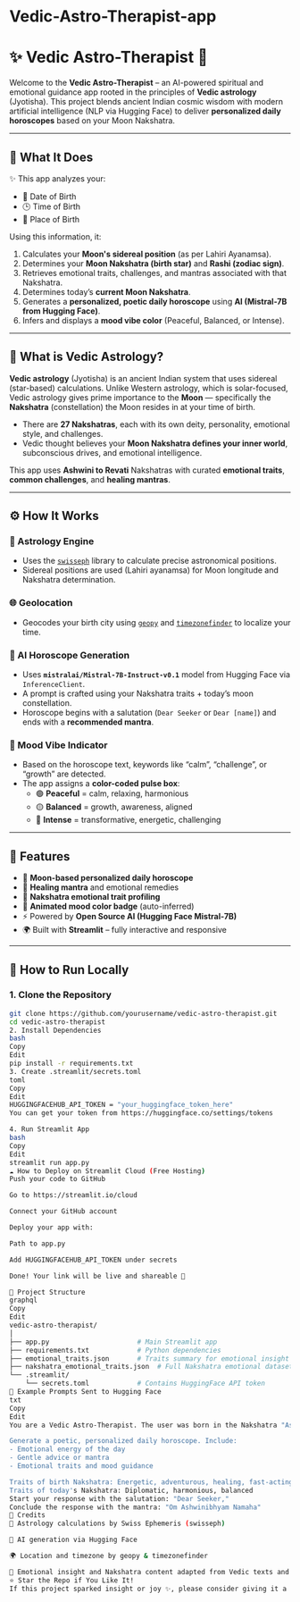 # Vedic-Astro-Therapist-app
# ✨ Vedic Astro-Therapist 🌙

Welcome to the **Vedic Astro-Therapist** – an AI-powered spiritual and emotional guidance app rooted in the principles of **Vedic astrology** (Jyotisha). This project blends ancient Indian cosmic wisdom with modern artificial intelligence (NLP via Hugging Face) to deliver **personalized daily horoscopes** based on your Moon Nakshatra.

---

## 🧠 What It Does

✨ This app analyzes your:
- 📅 Date of Birth
- 🕒 Time of Birth
- 📍 Place of Birth

Using this information, it:
1. Calculates your **Moon's sidereal position** (as per Lahiri Ayanamsa).
2. Determines your **Moon Nakshatra (birth star)** and **Rashi (zodiac sign)**.
3. Retrieves emotional traits, challenges, and mantras associated with that Nakshatra.
4. Determines today’s **current Moon Nakshatra**.
5. Generates a **personalized, poetic daily horoscope** using **AI (Mistral-7B from Hugging Face)**.
6. Infers and displays a **mood vibe color** (Peaceful, Balanced, or Intense).

---

## 🧘 What is Vedic Astrology?

**Vedic astrology** (Jyotisha) is an ancient Indian system that uses sidereal (star-based) calculations. Unlike Western astrology, which is solar-focused, Vedic astrology gives prime importance to the **Moon** — specifically the **Nakshatra** (constellation) the Moon resides in at your time of birth.

- There are **27 Nakshatras**, each with its own deity, personality, emotional style, and challenges.
- Vedic thought believes your **Moon Nakshatra defines your inner world**, subconscious drives, and emotional intelligence.

This app uses **Ashwini to Revati** Nakshatras with curated **emotional traits**, **common challenges**, and **healing mantras**.

---

## ⚙️ How It Works

### 🔭 Astrology Engine
- Uses the [`swisseph`](https://pypi.org/project/pyswisseph/) library to calculate precise astronomical positions.
- Sidereal positions are used (Lahiri ayanamsa) for Moon longitude and Nakshatra determination.

### 🌐 Geolocation
- Geocodes your birth city using [`geopy`](https://pypi.org/project/geopy/) and [`timezonefinder`](https://pypi.org/project/timezonefinder/) to localize your time.

### 🤖 AI Horoscope Generation
- Uses **`mistralai/Mistral-7B-Instruct-v0.1`** model from Hugging Face via `InferenceClient`.
- A prompt is crafted using your Nakshatra traits + today’s moon constellation.
- Horoscope begins with a salutation (`Dear Seeker` or `Dear [name]`) and ends with a **recommended mantra**.

### 🎨 Mood Vibe Indicator
- Based on the horoscope text, keywords like “calm”, “challenge”, or “growth” are detected.
- The app assigns a **color-coded pulse box**:
  - 🟢 **Peaceful** = calm, relaxing, harmonious
  - 🟡 **Balanced** = growth, awareness, aligned
  - 🔴 **Intense** = transformative, energetic, challenging

---

## 🌟 Features

- 🧘 **Moon-based personalized daily horoscope**
- 📿 **Healing mantra** and emotional remedies
- 🌙 **Nakshatra emotional trait profiling**
- 🎨 **Animated mood color badge** (auto-inferred)
- ⚡ Powered by **Open Source AI (Hugging Face Mistral-7B)**
- 🌍 Built with **Streamlit** – fully interactive and responsive

---

## 🚀 How to Run Locally

### 1. Clone the Repository
```bash
git clone https://github.com/yourusername/vedic-astro-therapist.git
cd vedic-astro-therapist
2. Install Dependencies
bash
Copy
Edit
pip install -r requirements.txt
3. Create .streamlit/secrets.toml
toml
Copy
Edit
HUGGINGFACEHUB_API_TOKEN = "your_huggingface_token_here"
You can get your token from https://huggingface.co/settings/tokens

4. Run Streamlit App
bash
Copy
Edit
streamlit run app.py
☁️ How to Deploy on Streamlit Cloud (Free Hosting)
Push your code to GitHub

Go to https://streamlit.io/cloud

Connect your GitHub account

Deploy your app with:

Path to app.py

Add HUGGINGFACEHUB_API_TOKEN under secrets

Done! Your link will be live and shareable 🚀

📁 Project Structure
graphql
Copy
Edit
vedic-astro-therapist/
│
├── app.py                      # Main Streamlit app
├── requirements.txt            # Python dependencies
├── emotional_traits.json       # Traits summary for emotional insight
├── nakshatra_emotional_traits.json  # Full Nakshatra emotional dataset
└── .streamlit/
    └── secrets.toml            # Contains HuggingFace API token
🧠 Example Prompts Sent to Hugging Face
txt
Copy
Edit
You are a Vedic Astro-Therapist. The user was born in the Nakshatra "Ashwini", and today's Moon is in "Uttara Phalguni".

Generate a poetic, personalized daily horoscope. Include:
- Emotional energy of the day
- Gentle advice or mantra
- Emotional traits and mood guidance

Traits of birth Nakshatra: Energetic, adventurous, healing, fast-acting
Traits of today's Nakshatra: Diplomatic, harmonious, balanced
Start your response with the salutation: "Dear Seeker,"
Conclude the response with the mantra: "Om Ashwinibhyam Namaha"
🙏 Credits
🌌 Astrology calculations by Swiss Ephemeris (swisseph)

💬 AI generation via Hugging Face

🌍 Location and timezone by geopy & timezonefinder

🧘 Emotional insight and Nakshatra content adapted from Vedic texts and interpretations.
⭐ Star the Repo if You Like It!
If this project sparked insight or joy ✨, please consider giving it a ⭐ on GitHub to support more open-source astrological tools!

